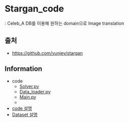 # Stargan_code
: Celeb_A DB를 이용해 원하는 domain으로 Image translation
## 출처
- <https://github.com/yunjey/stargan>
## Information
- code
  - [Solver.py]()
  - [Data_loader.py]()
  - [Main.py]()
  - 
- [code 설명](https://github.com/sugyeong-yu/I2I_translation_Project/blob/su_g/Code/stargan/code_discription.md)
- [Dataset 설명](https://github.com/sugyeong-yu/I2I_translation_Project/blob/su_g/Code/stargan/Dataset_discription.md)
